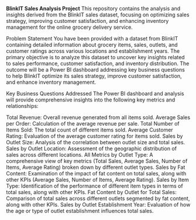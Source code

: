**BlinkIT Sales Analysis Project**
This repository contains the analysis and insights derived from the BlinkIT sales dataset, focusing on optimizing sales strategy, improving customer satisfaction, and enhancing inventory management for the online grocery delivery service.

Problem Statement
You have been provided with a dataset from BlinkIT containing detailed information about grocery items, sales, outlets, and customer ratings across various locations and establishment years. The primary objective is to analyze this dataset to uncover key insights related to sales performance, customer satisfaction, and inventory distribution. The outcome will be a Power BI dashboard addressing key business questions to help BlinkIT optimize its sales strategy, improve customer satisfaction, and enhance inventory management. 

Key Business Questions Addressed
The Power BI dashboard and analysis will provide comprehensive insights into the following key metrics and relationships:

Total Revenue: Overall revenue generated from all items sold. 
Average Sales per Order: Calculation of the average revenue per sale. 
Total Number of Items Sold: The total count of different items sold. 
Average Customer Rating: Evaluation of the average customer rating for items sold. 
Sales by Outlet Size: Analysis of the correlation between outlet size and total sales. 
Sales by Outlet Location: Assessment of the geographic distribution of sales across different locations. 
All Metrics by Outlet Type: A comprehensive view of key metrics (Total Sales, Average Sales, Number of Items, Average Rating) broken down by different outlet types. 
Sales by Fat Content: Examination of the impact of fat content on total sales, along with other KPIs (Average Sales, Number of Items, Average Rating). 
Sales by Item Type: Identification of the performance of different item types in terms of total sales, along with other KPIs. 
Fat Content by Outlet for Total Sales: Comparison of total sales across different outlets segmented by fat content, along with other KPIs. 
Sales by Outlet Establishment Year: Evaluation of how the age or type of outlet establishment influences total sales.
